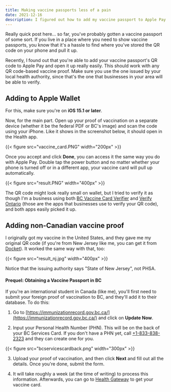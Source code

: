 ```yaml
---
title: Making vaccine passports less of a pain
date: 2021-12-16
description: I figured out how to add my vaccine passport to Apple Pay and access it really easily. Here's how.
---
```


Really quick post here... so far, you've probably gotten a vaccine passport of some sort. If you live in a place where you need to show vaccine passports, you know that it's a hassle to find where you've stored the QR code on your phone and pull it up.

Recently, I found out that you're able to add your vaccine passport's QR code to Apple Pay and open it up really easily. This should work with any QR code-based vaccine proof. Make sure you use the one issued by your local health authority, since that's the one that businesses in your area will be able to verify.

## Adding to Apple Wallet

For this, make sure you're on **iOS 15.1 or later**.

Now, for the main part. Open up your proof of vaccination on a separate device (whether it be the federal PDF or BC's image) and scan the code using your iPhone. Like it shows in the screenshot below, it should open in the Health app.

{{< figure src="vaccine_card.PNG" width="200px" >}}

Once you accept and click **Done**, you can access it the same way you do with Apple Pay. Double tap the power button and no matter whether your phone is turned off or in a different app, your vaccine card will pull up automatically.

{{< figure src="result.PNG" width="400px" >}}

The QR code might look really small on wallet, but I tried to verify it as though I'm a business using both [BC Vaccine Card Verifier](https://apps.apple.com/ca/app/bc-vaccine-card-verifier/id1583114791) and [Verify Ontario](https://apps.apple.com/ca/app/verify-ontario/id1584425317) (those are the apps that businesses use to verify your QR code), and both apps easily picked it up.

## Adding non-Canadian vaccine proof

I originally got my vaccine in the United States, and they gave me my original QR code (if you're from New Jersey like me, you can get it from [Docket](https://apps.apple.com/us/app/docket-organize-communicate/id1117444284)). It worked the same way with that, too:

{{< figure src="result_nj.jpg" width="400px" >}}

Notice that the issuing authority says "State of New Jersey", not PHSA.

#### Prequel: Obtaining a Vaccine Passport in BC

If you're an international student in Canada (like me), you'll first need to submit your foreign proof of vaccination to BC, and they'll add it to their database. To do this:

1. Go to [https://immunizationrecord.gov.bc.ca/](https://immunizationrecord.gov.bc.ca/) and click on **Update Now**.

2. Input your Personal Health Number (PHN). This will be on the back of your BC Services Card. If you don't have a PHN yet, call [+1-833-838-2323](tel:+1-833-838-2323) and they can create one for you.

{{< figure src="bcservicescardback.png" width="300px" >}}

3. Upload your proof of vaccination, and then click **Next** and fill out all the details. Once you're done, submit the form.

4. It will take roughly a week (at the time of writing) to process this information. Afterwards, you can go to [Health Gateway](https://www.healthgateway.gov.bc.ca/) to get your vaccine card.
